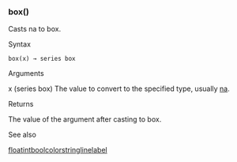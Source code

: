 ### box()

Casts na to box.

Syntax

```
box(x) → series box
```

Arguments

x (series box) The value to convert to the specified type, usually [na](#var_na).

Returns

The value of the argument after casting to box.

See also

[float](#fun_float)[int](#fun_int)[bool](#fun_bool)[color](#fun_color)[string](#fun_string)[line](#fun_line)[label](#fun_label)

